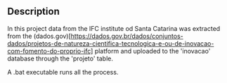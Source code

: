 ## Description

In this project data from the IFC institute od Santa Catarina was extracted from the (dados.gov)[https://dados.gov.br/dados/conjuntos-dados/projetos-de-natureza-cientifica-tecnologica-e-ou-de-inovacao-com-fomento-do-proprio-ifc] platform and uploaded to the 'inovacao' database through the 'projeto' table. 

A .bat executable runs all the process. 